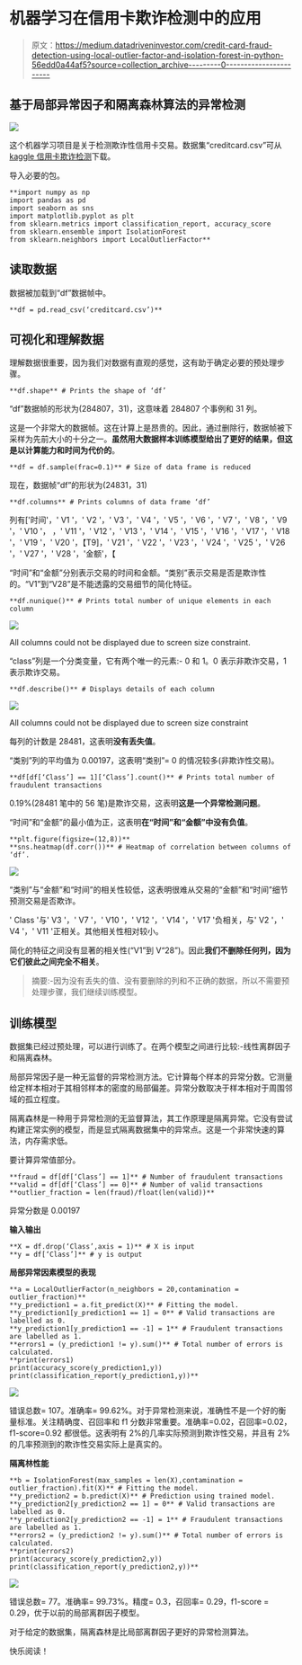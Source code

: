# 机器学习在信用卡欺诈检测中的应用

> 原文：<https://medium.datadriveninvestor.com/credit-card-fraud-detection-using-local-outlier-factor-and-isolation-forest-in-python-56edd0a44af5?source=collection_archive---------0----------------------->

## 基于局部异常因子和隔离森林算法的异常检测

![](img/c719080ce08d29205b3c930e49a3c3d1.png)

这个机器学习项目是关于检测欺诈性信用卡交易。数据集“creditcard.csv”可从 [kaggle 信用卡欺诈检测](https://www.kaggle.com/mlg-ulb/creditcardfraud)下载。

导入必要的包。

```
**import numpy as np
import pandas as pd
import seaborn as sns
import matplotlib.pyplot as plt
from sklearn.metrics import classification_report, accuracy_score
from sklearn.ensemble import IsolationForest
from sklearn.neighbors import LocalOutlierFactor**
```

## **读取数据**

数据被加载到“df”数据帧中。

```
**df = pd.read_csv(‘creditcard.csv’)**
```

## **可视化和理解数据**

理解数据很重要，因为我们对数据有直观的感觉，这有助于确定必要的预处理步骤。

```
**df.shape** # Prints the shape of ‘df’
```

“df”数据帧的形状为(284807，31)，这意味着 284807 个事例和 31 列。

这是一个非常大的数据帧。这在计算上是昂贵的。因此，通过删除行，数据帧被下采样为先前大小的十分之一。**虽然用大数据样本训练模型给出了更好的结果，但这是以计算能力和时间为代价的**。

```
**df = df.sample(frac=0.1)** # Size of data frame is reduced
```

现在，数据帧“df”的形状为(24831，31)

```
**df.columns** # Prints columns of data frame ‘df’
```

列有['时间'，' V1 '，' V2 '，' V3 '，' V4 '，' V5 '，' V6 '，' V7 '，' V8 '，' V9 '，' V10 '，
，' V11 '，' V12 '，' V13 '，' V14 '，' V15 '，' V16 '，' V17 '，' V18 '，' V19 '，' V20 '，【T9]，' V21 '，' V22 '，' V23 '，' V24 '，' V25 '，' V26 '，' V27 '，' V28 '，'金额'，【

“时间”和“金额”分别表示交易的时间和金额。“类别”表示交易是否是欺诈性的。“V1”到“V28”是不能透露的交易细节的简化特征。

```
**df.nunique()** # Prints total number of unique elements in each column
```

![](img/c27d32f4ce437cd5adc93104c7231f9c.png)

All columns could not be displayed due to screen size constraint.

“class”列是一个分类变量，它有两个唯一的元素:- 0 和 1。0 表示非欺诈交易，1 表示欺诈交易。

```
**df.describe()** # Displays details of each column
```

![](img/8b7d7e56bec8d1b372d774322e52a17b.png)

All columns could not be displayed due to screen size constraint

每列的计数是 28481，这表明**没有丢失值**。

“类别”列的平均值为 0.00197，这表明“类别”= 0 的情况较多(非欺诈性交易)。

```
**df[df[‘Class’] == 1][‘Class’].count()** # Prints total number of fraudulent transactions
```

0.19%(28481 笔中的 56 笔)是欺诈交易，这表明**这是一个异常检测问题**。

“时间”和“金额”的最小值为正，这表明**在“时间”和“金额”中没有负值**。

```
**plt.figure(figsize=(12,8))**
**sns.heatmap(df.corr())** # Heatmap of correlation between columns of ‘df’.
```

![](img/ea0814c818df36dd54589fda6e2339c0.png)

“类别”与“金额”和“时间”的相关性较低，这表明很难从交易的“金额”和“时间”细节预测交易是否欺诈。

' Class '与' V3 '，' V7 '，' V10 '，' V12 '，' V14 '，' V17 '负相关，与' V2 '，' V4 '，' V11 '正相关。其他相关性相对较小。

简化的特征之间没有显著的相关性(“V1”到 V“28”)。因此**我们不删除任何列，因为它们彼此之间完全不相关**。

> 摘要:-因为没有丢失的值、没有要删除的列和不正确的数据，所以不需要预处理步骤，我们继续训练模型。

## **训练模型**

数据集已经过预处理，可以进行训练了。在两个模型之间进行比较:-线性离群因子和隔离森林。

局部异常因子是一种无监督的异常检测方法。它计算每个样本的异常分数。它测量给定样本相对于其相邻样本的密度的局部偏差。异常分数取决于样本相对于周围邻域的孤立程度。

隔离森林是一种用于异常检测的无监督算法，其工作原理是隔离异常。它没有尝试构建正常实例的模型，而是显式隔离数据集中的异常点。这是一个非常快速的算法，内存需求低。

要计算异常值部分。

```
**fraud = df[df[‘Class’] == 1]** # Number of fraudulent transactions
**valid = df[df[‘Class’] == 0]** # Number of valid transactions
**outlier_fraction = len(fraud)/float(len(valid))**
```

异常分数是 0.00197

**输入输出**

```
**X = df.drop(‘Class’,axis = 1)** # X is input
**y = df[‘Class’]** # y is output
```

**局部异常因素模型的表现**

```
**a = LocalOutlierFactor(n_neighbors = 20,contamination = outlier_fraction)**
**y_prediction1 = a.fit_predict(X)** # Fitting the model.
**y_prediction1[y_prediction1 == 1] = 0** # Valid transactions are labelled as 0.
**y_prediction1[y_prediction1 == -1] = 1** # Fraudulent transactions are labelled as 1.
**errors1 = (y_prediction1 != y).sum()** # Total number of errors is calculated.
**print(errors1)
print(accuracy_score(y_prediction1,y))
print(classification_report(y_prediction1,y))**
```

![](img/ff810f0859b3723fc958579316255ba6.png)

错误总数= 107。准确率= 99.62%。对于异常检测来说，准确性不是一个好的衡量标准。关注精确度、召回率和 f1 分数非常重要。准确率=0.02，召回率=0.02，f1-score=0.92 都很低。这表明有 2%的几率实际预测到欺诈性交易，并且有 2%的几率预测到的欺诈性交易实际上是真实的。

**隔离林性能**

```
**b = IsolationForest(max_samples = len(X),contamination = outlier_fraction).fit(X)** # Fitting the model.
**y_prediction2 = b.predict(X)** # Prediction using trained model.
**y_prediction2[y_prediction2 == 1] = 0** # Valid transactions are labelled as 0.
**y_prediction2[y_prediction2 == -1] = 1** # Fraudulent transactions are labelled as 1.
**errors2 = (y_prediction2 != y).sum()** # Total number of errors is calculated.
**print(errors2)
print(accuracy_score(y_prediction2,y))
print(classification_report(y_prediction2,y))**
```

![](img/fed60d01288f8bf1a6f5196f489e1269.png)

错误总数= 77。准确率= 99.73%。精度= 0.3，召回率= 0.29，f1-score = 0.29，优于以前的局部离群因子模型。

对于给定的数据集，隔离森林是比局部离群因子更好的异常检测算法。

快乐阅读！